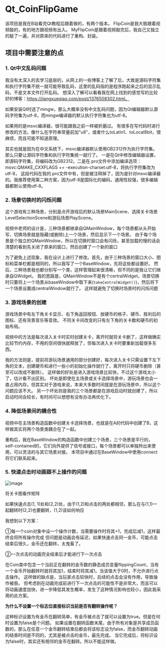 # Qt_CoinFlipGame

该项目是我在B站看完Qt教程后跟着做的，有两个版本。
FlipCoin是我大致跟着视频敲的，有的地方跟视频有出入。
MyFlipCoin是跟着视频敲完后，我自己又独立的敲了一遍，并对原来的代码进行了重构、封装。

## 项目中需要注意的点
### 1. Qt中文乱码问题
  我没有太深入的去学习底层的，从网上的一些博客上了解了后，大致是源码字符集和执行字符集不统一就可能导致乱码，这里的乱码指的是程序跑起来之后的显示乱码，不是文本文件打开乱码。
  想深入了解可以看看我在网上找到的感觉写的比较好的博客：https://jiangxueqiao.com/post/1376508302.html。

  如果安装Qt时选了mingw，那么大概率没有中文乱码问题，因为Qt编辑器默认源码字符集为utf-8，而mingw编译器的默认执行字符集也为utf-8。

  如果用的是msvc编译器，很可能跟我之前一样被折磨过。
  有很多在写代码时进行修改的方法，像什么在字符串常量前加"u8"，或者什么toLatin1、toLocal8bit，很麻烦，而且可能不知道原理。
  
  其实也就是因为在中文系统下，msvc编译器默认使用GB2312作为执行字符集。那么只要让源码字符集和执行字符集统一就行了。
  一是在Qt中修改编辑器设置，即源码字符集，将编码改为GB2312。二是在.pro文件中添加编译选项：msvc:QMAKE_CXXFLAGS += -execution-charset:utf-8，将执行字符集改为utf-8，
  这段代码在我的.pro文件中有，但是被注释掉了，因为是针对msvc编译器的。我推荐使用第二种方案，因为utf-8是国际化的编码，通用性较强，很多编辑器都默认使用utf-8。
### 2. 场景切换时的闪烁问题
  这个游戏有三种场景，分别是点开游戏后的默认场景MainScene、选择关卡场景LevelSelectionScene和游玩场景PlayScene。
  
  视频中老师的设计是，三种场景都继承自QMainWindow，每个场景都从头开始写，切换场景就是隐藏(或删除)上一个场景，然后显示下一个场景。
  由于每个场景是个独立的QMainWindow，所以在切换时窗口会有闪烁，甚至加载的慢的话会清楚的看到先关闭了原来的窗口，然后创建了一个新的窗口

  为了避免上述现象，我在设计上进行了修改。首先，由于三种场景的窗口大小、图标和菜单栏都是相同的，所以我写了一个BaseWindow，先将这些都设置好。
  然后，三种场景我也都分别写一个类，这样管理起来很清晰，但不同的是我让它们继承自QWidget。
  我的思路是，QMainWindow不是有个certralWidget，场景切换时只要将上一个场景从baseWindow中取下来(`takeCentralWidget()`)，然后将下一个场景设置成centralWindow就行了。
  这样就避免了切换时场景时的闪烁问题
### 3. 游戏场景的创建
  游戏场景中有左下角关卡显示、右下角返回按钮、放硬币的格子、硬币、胜利后的图标、还有背景音乐等音效。
  不同关卡间改变的只有左下角的关卡数和硬币的初始布局。
  
  视频中的方法是每次进入关卡时实时创建关卡，离开时就将关卡删了，这样做确实比较节约内存，不用的空间很快就释放了，但每次进入关卡时要重新加载很多东西。

  我的方法则是，提前将游玩场景通用的部分创建好，每次进入关卡只需设置下左下角的文本，创建硬币和进行一些小的初始化操作就行了，离开时只将硬币删除（甚至可以改成不删除）。
  这样做的好处是进入游戏场景比较快，不过这个游戏太小了，估计看不出区别。
  坏处是即使在主场景或关卡选择场景中，游玩场景也会一直占用内存。但其实对于游戏来说，本来大多数时间就是在游玩场景中，所以这个问题应该不大。
  另一个坏处则是我的三个场景都是在游戏启动时就创建了，所以启动时间会较长，有时间可以想想有没有办法再优化下。
### 4. 降低场景间的耦合性

视频中在主场景构造函数中创建关卡选择场景，也就是在A的代码中创建了B，这样做其实将两个场景类耦合在了一起。

重构后，我在BaseWindow的构造函数中创建三个场景，三个场景是平行的，self-contained的，它们向外提供了信号或接口，每个场景都可以单独拎出来使用，可以灵活的与其它场景对接。
本项目中通过在BaseWindow中使用connect将它们联系起来。
### 5. 快速点击时动画跟不上操作的问题
![image](https://github.com/1944348723/Qt_CoinFlipGame/assets/133476454/e617b728-771d-4e65-b428-605ad835139c)

将关卡图看作矩阵

如果快速点击(1, 1)处和(2,2)处，由于(1,2)和点击的两处都相邻，那么在与(1,1)一起翻转时(2,2)也要翻转，(1,2)该如何响应

我想到以下方案：

①每一个coin对象中设一个操作计数，当需要操作时将其+1，完成后减1，这样最终会将所有操作完成
但问题是动画会有延迟，如果快速点击同一金币，可能点击结束后很久，金币还在翻转，太鬼畜了。

②一次点击的动画完全结束后才能进行下一次点击

在Coin类中包含一个当前正在翻转的金币数的静态成员变量flippingCount，当有一个金币开始翻转时就将其加1，结束时将其减1。当该值大于0时，不允许进行点击操作。
这样做的缺点是，当玩家点击较快时，后续的点击会没有作用，导致操作被吞。
但考虑到在动画完成前进行下一次点击的可能性不是非常大，而且可以将动画速度加快，进一步降低其发生概率，发生了这种情况影响也较小，因此我采用的此方案。

**为什么不设置一个标志位直接标识当前是否有翻转操作呢？**

这种标识设置为有金币在翻转简单，有金币被点击了就可以设置为true。但是在何时设置为false是个问题。
如果设置在翻转函数末尾，由于所有对象是共享成员函数的，那么在任意一个金币翻转结束后都会将该标志设为false，而金币翻转动画的结束时间是不同的，尤其是被点击的金币，最先完成。
当它完成后，将标识设为false时，其实还有相邻的金币在翻转。所以不能这样做。

